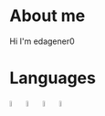 <div class="about-me">
    <h1>About me</h1>
    <p>Hi I'm edagener0<p>
</div>

<div class="Tools">
    <h1>Languages</h1>
    <div class="Tools_links" align=left>
        <img src="https://cdn.jsdelivr.net/gh/devicons/devicon@latest/icons/python/python-original.svg" alt="Python Logo" width=5%>
        <img src="https://cdn.jsdelivr.net/gh/devicons/devicon@latest/icons/c/c-original.svg" alt="C Logo" width=5%/>
        <img src="https://cdn.jsdelivr.net/gh/devicons/devicon@latest/icons/processing/processing-original.svg" alt="Processing Logo" width=5% />
        <img src="https://cdn.jsdelivr.net/gh/devicons/devicon@latest/icons/java/java-original.svg" alt="Java Logo" width=5%/>
    </div>
</div>
